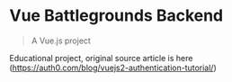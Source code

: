# Vue Battlegrounds Backend

> A Vue.js project

Educational project, original source article is here (https://auth0.com/blog/vuejs2-authentication-tutorial/)

